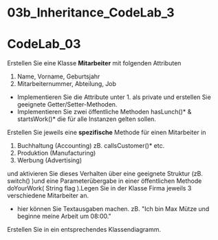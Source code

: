 # 03b_Inheritance_CodeLab_3


# CodeLab_03

Erstellen Sie eine Klasse **Mitarbeiter** mit folgenden Attributen

1. Name, Vorname, Geburtsjahr
2. Mitarbeiternummer, Abteilung, Job

- Implementieren Sie die Attribute unter 1. als private und erstellen Sie geeignete
Getter/Setter-Methoden.
- Implementieren Sie zwei öffentliche Methoden hasLunch()* & startsWork()* die für alle
Instanzen gelten sollen.

Erstellen Sie jeweils eine **spezifische** Methode für einen Mitarbeiter in

1. Buchhaltung (Accounting) zB. callsCustomer()* etc.
2. Produktion (Manufacturing)
3. Werbung (Advertising)

und aktivieren Sie dieses Verhalten über eine geeignete Struktur (zB. switch() )und eine Parameterübergabe in einer öffentlichen Methode doYourWork( String flag ).Legen Sie in der Klasse Firma jeweils 3 verschiedene Mitarbeiter an.


* hier können Sie  Textausgaben machen. zB. 
"Ich bin Max Mütze und beginne meine Arbeit um 08:00."

Erstellen Sie in ein entsprechendes Klassendiagramm.